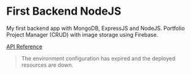 # First Backend NodeJS

My first backend app with MongoDB, ExpressJS and NodeJS. Portfolio Project Manager (CRUD) with image storage using Firebase.

[API Reference](https://documenter.getpostman.com/view/12311811/2s8YmLv3Wb)

> The environment configuration has expired and the deployed resources are down.
